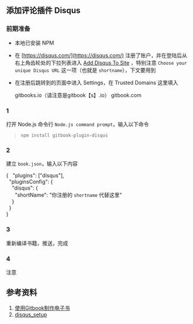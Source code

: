 ## 添加评论插件 Disqus ##

### 前期准备 ###

 - 本地已安装 NPM
 - 在 [https://disqus.com/](https://disqus.com/) 注册了账户，并在登陆后从右上角齿轮处的下拉列表进入 [Add Disqus To Site](https://disqus.com/admin/create/) ，特别注意 `Choose your unique Disqus URL` 这一项（也就是 `shortname`），下文要用到
 - 在注册后跳转到的页面中进入 Settings，在 Trusted Domains 这里填入

    gitbooks.io（请注意是gitbook【s】.io）
    gitbook.com

### 1 ###

打开 Node.js 命令行 `Node.js command prompt`，输入以下命令

> `npm install gitbook-plugin-disqus`

### 2 ###

建立 `book.json`，输入以下内容

{
&nbsp;&nbsp;"plugins": ["disqus"],  
&nbsp;&nbsp;"pluginsConfig": {  
&nbsp;&nbsp;&nbsp;&nbsp;"disqus": {  
&nbsp;&nbsp;&nbsp;&nbsp;&nbsp;&nbsp;"shortName": "你注册的 `shortname` 代替这里"  
&nbsp;&nbsp;&nbsp;&nbsp;}  
&nbsp;&nbsp;}  
}

### 3 ###

重新编译书籍，推送，完成

### 4 ###

注意


## 参考资料 ##

1. [使用Gitbook制作电子书](http://www.ituring.com.cn/article/127645)
2. [disqus_setup](https://github.com/OpenMindClub/OMOOC.py/wiki/disqus_setup)